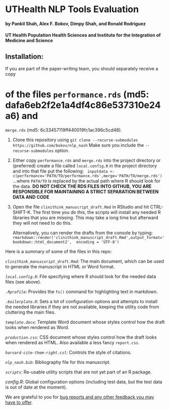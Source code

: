 # UTHealth NLP Tools Evaluation
#### by Pankil Shah, Alex F. Bokov, Dimpy Shah, and Ronald Rodriguez
#### UT Health Population Health Sciences and Institute for the Integration of Medicine and Science

## Installation:

If you are part of the paper-writing team, you should separately receive a copy
# of the files `performance.rds` (md5: dafa6eb2f2e1a4df4c86e537310e24a6) and 
`merge.rds` (md5: 6c33457119ff440019fc1ac396c5cd48).

1. Clone this repository using 
   `git clone --recurse-submodules https://github.com/bokov/nlp_nash`
   Make sure you include the `--recurse-submodules` option.
   
2. Either copy `performance.rds` and `merge.rds` into the project directory or 
   (preferred) create a file called `local.config.R` in the project directory 
   and into that file put the following: 
   ` inputdata <- c(performance='PATH/TO/performance.rds',merge='PATH/TO/merge.rds')`
   ...where `PATH/TO` is replaced by the actual path where R should look for the 
   data. __DO NOT CHECK THE RDS FILES INTO GITHUB, YOU ARE RESPONSIBLE FOR
   MAINTAINING A STRICT SEPARATION BETWEEN DATA AND CODE__

3. Open the file `clinithink_manuscript_draft.Rmd` in  RStudio and 
   hit CTRL-SHIFT-K. The first time you do this, the scripts will install any
   needed R libraries that you are missing. This may take a long time but 
   afterward they will not need to do this.
   
   Alternatively, you can render the drafts from the console by typing:
   `rmarkdown::render('clinithink_manuscript_draft.Rmd',output_format='bookdown::html_document2',  encoding = 'UTF-8')`
   

Here is a summary of some of the files in this repo:

*`clinithink_manuscxript_draft.Rmd`*: The main document, which can be used to
generate the manuscript in HTML or Word format.

*`local.config.R`*: File specifying where R should look for the needed data 
files (see above).

*`.Rprofile`*: Provides the `fs()` command for highlighting text in markdown.

*`.boilerplate.R`*: Sets a lot of configuration options and attempts to install
the needed libraries if they are not available, keeping the utility code from
cluttering the main files.

*`template.docx`*: Template Word document whose styles control how the draft 
looks when rendered as Word.

*`production.css`*: CSS document whose styles control how the draft looks when 
rendered as HTML. Also available a less fancy `report.css`.

*`harvard-cite-them-right.csl`*: Controls the style of citations.

*`nlp_nash.bib`*: Bibliography file for this manuscript.

*`scripts`*: Re-usable utility scripts that are not yet part of an R package.

*config.R*: Global configuration options (including test data, but the test 
data is out of date at the moment).

We are grateful to you for [bug reports and any other feedback you may have to offer](https://github.com/bokov/nlp_nash/issues).


